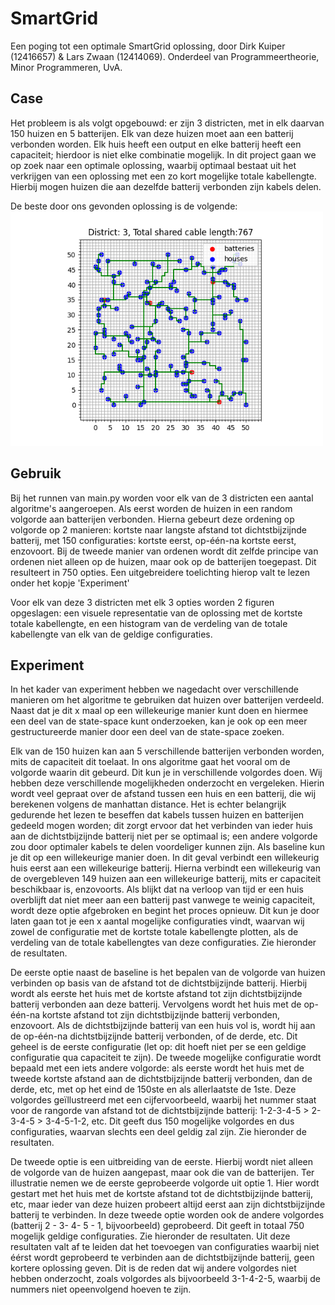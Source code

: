 # SmartGrid

Een poging tot een optimale SmartGrid oplossing, door Dirk Kuiper (12416657) & Lars Zwaan (12414069).
Onderdeel van Programmeertheorie, Minor Programmeren, UvA. 

## Case

Het probleem is als volgt opgebouwd: er zijn 3 districten, met in elk daarvan 150 huizen en 5 batterijen. 
Elk van deze huizen moet aan een batterij verbonden worden. Elk huis heeft een output en elke batterij
heeft een capaciteit; hierdoor is niet elke combinatie mogelijk. In dit project gaan we op zoek naar een 
optimale oplossing, waarbij optimaal bestaat uit het verkrijgen van een oplossing met een zo kort mogelijke
totale kabellengte. Hierbij mogen huizen die aan dezelfde batterij verbonden zijn kabels delen.

De beste door ons gevonden oplossing is de volgende:
<img src="output/plots/3_all_closest_only houses.png" width="500" heigth="500" alt="SmartGrid - optimale oplossing">

## Gebruik

Bij het runnen van main.py worden voor elk van de 3 districten een aantal algoritme's aangeroepen. 
Als eerst worden de huizen in een random volgorde aan batterijen verbonden. Hierna gebeurt 
deze ordening op volgorde op 2 manieren: kortste naar langste afstand 
tot dichtstbijzijnde batterij, met 150 configuraties: kortste eerst, op-één-na kortste eerst, enzovoort. 
Bij de tweede manier van ordenen wordt dit zelfde principe van ordenen niet alleen op de huizen, 
maar ook op de batterijen toegepast. Dit resulteert in 750 opties. Een uitgebreidere toelichting 
hierop valt te lezen onder het kopje 'Experiment'

Voor elk van deze 3 districten met elk 3 opties worden 2 figuren opgeslagen: een visuele
representatie van de oplossing met de kortste totale kabellengte, en een histogram van de
verdeling van de totale kabellengte van elk van de geldige configuraties.

## Experiment

In het kader van experiment hebben we nagedacht over verschillende manieren om het algoritme te gebruiken dat huizen over batterijen verdeeld. Naast dat je dit x maal op een willekeurige manier kunt doen en hiermee een deel van de state-space kunt onderzoeken, kan je ook op een meer gestructureerde manier door een deel van de state-space zoeken. 

Elk van de 150 huizen kan aan 5 verschillende batterijen verbonden worden, mits de capaciteit dit toelaat. In ons algoritme gaat het vooral om de volgorde waarin dit gebeurd. Dit kun je in verschillende volgordes doen. Wij hebben deze verschillende mogelijkheden onderzocht en vergeleken. Hierin wordt veel gepraat over de afstand tussen een huis en een batterij, die wij berekenen volgens de manhattan distance. Het is echter belangrijk gedurende het lezen te beseffen dat kabels tussen huizen en batterijen gedeeld mogen worden; dit zorgt ervoor dat het verbinden van ieder huis aan de dichtstbijzijnde batterij niet per se optimaal is; een andere volgorde zou door optimaler kabels te delen voordeliger kunnen zijn. 
Als baseline kun je dit op een willekeurige manier doen. In dit geval verbindt een willekeurig huis eerst aan een willekeurige batterij. Hierna verbindt een willekeurig van de overgebleven 149  huizen aan een willekeurige batterij, mits er capaciteit beschikbaar is, enzovoorts. Als blijkt dat na verloop van tijd er een huis overblijft dat niet meer aan een batterij past vanwege te weinig capaciteit, wordt deze optie afgebroken en begint het proces opnieuw. Dit kun je door laten gaan tot je een x aantal mogelijke configuraties vindt, waarvan wij zowel de configuratie met de kortste totale kabellengte plotten, als de verdeling van de totale kabellengtes van deze configuraties. Zie hieronder de resultaten. 

De eerste optie naast de baseline is het bepalen van de volgorde van huizen verbinden op basis van de afstand tot de dichtstbijzijnde batterij. Hierbij wordt als eerste het huis met de kortste afstand tot zijn dichtstbijzijnde batterij verbonden aan deze batterij. Vervolgens wordt het huis met de op-één-na kortste afstand tot zijn dichtstbijzijnde batterij verbonden, enzovoort. Als de dichtstbijzijnde batterij van een huis vol is, wordt hij aan de op-één-na dichtstbijzijnde batterij verbonden, of de derde, etc. Dit geheel is de eerste configuratie (let op: dit hoeft niet per se een geldige configuratie qua capaciteit te zijn). De tweede mogelijke configuratie wordt bepaald met een iets andere volgorde: als eerste wordt het huis met de tweede kortste afstand aan de dichtstbijzijnde batterij verbonden, dan de derde, etc, met op het eind de 150ste en als allerlaatste de 1ste. Deze volgordes geïllustreerd met een cijfervoorbeeld, waarbij het nummer staat voor de rangorde van afstand tot de dichtstbijzijnde batterij: 1-2-3-4-5 > 2-3-4-5 > 3-4-5-1-2, etc. Dit geeft dus 150 mogelijke volgordes en dus configuraties, waarvan slechts een deel geldig zal zijn. Zie hieronder de resultaten. 

De tweede optie is een uitbreiding van de eerste. Hierbij wordt niet alleen de volgorde van de huizen aangepast, maar ook die van de batterijen. Ter illustratie nemen we de eerste geprobeerde volgorde uit optie 1. Hier wordt gestart met het huis met de kortste afstand tot de dichtstbijzijnde batterij, etc, maar ieder van deze huizen probeert altijd eerst aan zijn dichtstbijzijnde batterij te verbinden. In deze tweede optie worden ook de andere volgordes (batterij 2 - 3- 4- 5 - 1, bijvoorbeeld) geprobeerd. Dit geeft in totaal 750 mogelijk geldige configuraties. Zie hieronder de resultaten. 
Uit deze resultaten valt af te leiden dat het toevoegen van configuraties waarbij niet éérst wordt geprobeerd te verbinden aan de dichtstbijzijnde batterij, geen kortere oplossing geven. Dit is de reden dat wij andere volgordes niet hebben onderzocht, zoals volgordes als  bijvoorbeeld 3-1-4-2-5, waarbij de nummers niet opeenvolgend hoeven te zijn.
